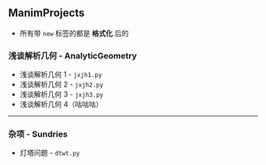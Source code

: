 ## ManimProjects

- 所有带 `new` 标签的都是 **格式化** 后的

### 浅谈解析几何 - AnalyticGeometry

- 浅谈解析几何 1 - `jxjh1.py`
- 浅谈解析几何 2 - `jxjh2.py`
- 浅谈解析几何 3 - `jxjh3.py`
- 浅谈解析几何 4（咕咕咕）

---

### 杂项 - Sundries

- 灯塔问题 - `dtwt.py`

